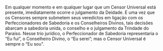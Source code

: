 ﻿Em qualquer momento e em qualquer lugar que um Censor Universal está presente, imediatamente ocorre o julgamento da Deidade. E uma vez que os Censores sempre submetem seus veredictos em ligação com os Perfeccionadores de Sabedoria e os Conselheiros Divinos, tais decisões abarcam a sabedoria unida, o conselho e o julgamento da Trindade do Paraíso. Nesse trio jurídico, o Perfeccionador de Sabedoria representaria o “Eu fui”, o Conselheiro Divino, o “Eu serei”; mas o Censor Universal é sempre o “Eu sou”.